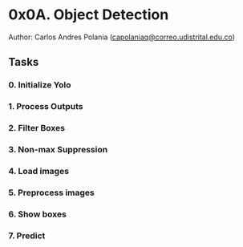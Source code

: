 # 0x0A. Object Detection

Author: Carlos Andres Polania (capolaniaq@correo.udistrital.edu.co)

## Tasks

### 0. Initialize Yolo

### 1. Process Outputs

### 2. Filter Boxes

### 3. Non-max Suppression

### 4. Load images

### 5. Preprocess images

### 6. Show boxes

### 7. Predict

